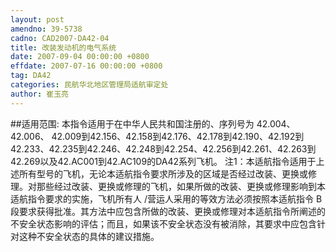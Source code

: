 ```yaml
---
layout: post
amendno: 39-5738
cadno: CAD2007-DA42-04
title: 改装发动机的电气系统
date: 2007-09-04 00:00:00 +0800
effdate: 2007-07-16 00:00:00 +0800
tag: DA42
categories: 民航华北地区管理局适航审定处
author: 崔玉亮
---
```


##适用范围:
本指令适用于在中华人民共和国注册的、序列号为 42.004、42.006、
42.009到42.156、42.158到42.176、42.178到42.190、42.192到42.233、42.235到42.246、42.248到42.254、42.256到42.261、42.263到42.269以及42.AC001到42.AC109的DA42系列飞机。
注1：本适航指令适用于上述所有型号的飞机，无论本适航指令要求所涉及的区域是否经过改装、更换或修理。对那些经过改装、更换或修理的飞机，如果所做的改装、更换或修理影响到本适航指令要求的实施，飞机所有人 /营运人采用的等效方法必须按照本适航指令 B段要求获得批准。其方法中应包含所做的改装、更换或修理对本适航指令所阐述的不安全状态影响的评估；而且，如果该不安全状态没有被消除，其要求中应包含针对这种不安全状态的具体的建议措施。

